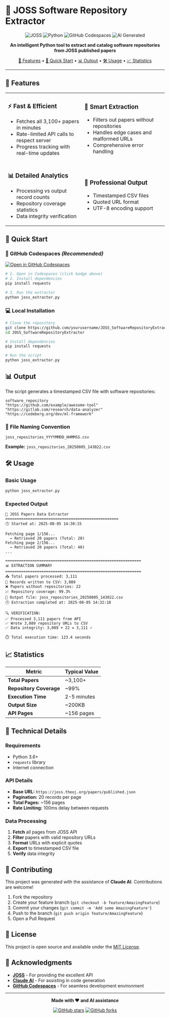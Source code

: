 # 🚀 JOSS Software Repository Extractor

<div align="center">

![JOSS](https://img.shields.io/badge/JOSS-Journal%20of%20Open%20Source%20Software-blue?style=for-the-badge&logo=data:image/svg+xml;base64,PHN2ZyB3aWR0aD0iMjQiIGhlaWdodD0iMjQiIHZpZXdCb3g9IjAgMCAyNCAyNCIgZmlsbD0ibm9uZSIgeG1sbnM9Imh0dHA6Ly93d3cudzMub3JnLzIwMDAvc3ZnIj4KPHBhdGggZD0iTTEyIDJMMTMuMDkgOC4yNkwyMCA5TDEzLjA5IDE1Ljc0TDEyIDIyTDEwLjkxIDE1Ljc0TDQgOUwxMC45MSA4LjI2TDEyIDJaIiBmaWxsPSIjRkZGRkZGIi8+Cjwvc3ZnPgo=)
![Python](https://img.shields.io/badge/Python-3.6+-blue?style=for-the-badge&logo=python&logoColor=white)
![GitHub Codespaces](https://img.shields.io/badge/GitHub-Codespaces%20Ready-green?style=for-the-badge&logo=github&logoColor=white)
![AI Generated](https://img.shields.io/badge/AI%20Generated-Claude-purple?style=for-the-badge&logo=anthropic&logoColor=white)

**An intelligent Python tool to extract and catalog software repositories from JOSS published papers**

[🎯 Features](#-features) • [🚀 Quick Start](#-quick-start) • [📊 Output](#-output) • [🛠️ Usage](#️-usage) • [📈 Statistics](#-statistics)

</div>

---

## 🎯 Features

<table>
<tr>
<td>

### ⚡ **Fast & Efficient**
- Fetches all 3,100+ papers in minutes
- Rate-limited API calls to respect server
- Progress tracking with real-time updates

</td>
<td>

### 🎯 **Smart Extraction**
- Filters out papers without repositories
- Handles edge cases and malformed URLs
- Comprehensive error handling

</td>
</tr>
<tr>
<td>

### 📊 **Detailed Analytics**
- Processing vs output record counts
- Repository coverage statistics
- Data integrity verification

</td>
<td>

### 📁 **Professional Output**
- Timestamped CSV files
- Quoted URL format
- UTF-8 encoding support

</td>
</tr>
</table>

## 🚀 Quick Start

### 🐙 **GitHub Codespaces** *(Recommended)*

[![Open in GitHub Codespaces](https://github.com/codespaces/badge.svg)](https://codespaces.new/priya-gitTest/JOSS_SoftwareRepositoryExtractor)

```bash
# 1. Open in Codespaces (click badge above)
# 2. Install dependencies
pip install requests

# 3. Run the extractor
python joss_extractor.py
```

### 💻 **Local Installation**

```bash
# Clone the repository
git clone https://github.com/yourusername/JOSS_SoftwareRepositoryExtractor.git
cd JOSS_SoftwareRepositoryExtractor

# Install dependencies
pip install requests

# Run the script
python joss_extractor.py
```

## 📊 Output

The script generates a timestamped CSV file with software repositories:

```csv
software_repository
"https://github.com/example/awesome-tool"
"https://gitlab.com/research/data-analyzer"
"https://codeberg.org/dev/ml-framework"
```

### 📁 **File Naming Convention**
```
joss_repositories_YYYYMMDD_HHMMSS.csv
```

**Example:** `joss_repositories_20250805_143022.csv`

## 🛠️ Usage

### **Basic Usage**
```python
python joss_extractor.py
```

### **Expected Output**
```
🚀 JOSS Papers Data Extractor
==================================================
🕒 Started at: 2025-08-05 14:30:15

Fetching page 1/156...
  → Retrieved 20 papers (Total: 20)
Fetching page 2/156...
  → Retrieved 20 papers (Total: 40)
...

============================================================
📊 EXTRACTION SUMMARY
============================================================
📥 Total papers processed: 3,111
📝 Records written to CSV: 3,089
❌ Papers without repositories: 22
📈 Repository coverage: 99.3%
📁 Output file: joss_repositories_20250805_143022.csv
🕒 Extraction completed at: 2025-08-05 14:32:18

🔍 VERIFICATION:
✅ Processed 3,111 papers from API
✅ Wrote 3,089 repository URLs to CSV
✅ Data integrity: 3,089 + 22 = 3,111 ✓

⏱️ Total execution time: 123.4 seconds
```

## 📈 Statistics

<div align="center">

| Metric | Typical Value |
|--------|---------------|
| **Total Papers** | ~3,100+ |
| **Repository Coverage** | ~99% |
| **Execution Time** | 2-5 minutes |
| **Output Size** | ~200KB |
| **API Pages** | ~156 pages |

</div>

## 🔧 Technical Details

### **Requirements**
- Python 3.6+
- `requests` library
- Internet connection

### **API Details**
- **Base URL:** `https://joss.theoj.org/papers/published.json`
- **Pagination:** 20 records per page
- **Total Pages:** ~156 pages
- **Rate Limiting:** 100ms delay between requests

### **Data Processing**
1. **Fetch** all pages from JOSS API
2. **Filter** papers with valid repository URLs
3. **Format** URLs with explicit quotes
4. **Export** to timestamped CSV file
5. **Verify** data integrity

## 🤝 Contributing

This project was generated with the assistance of **Claude AI**. Contributions are welcome!

1. Fork the repository
2. Create your feature branch (`git checkout -b feature/AmazingFeature`)
3. Commit your changes (`git commit -m 'Add some AmazingFeature'`)
4. Push to the branch (`git push origin feature/AmazingFeature`)
5. Open a Pull Request

## 📄 License

This project is open source and available under the [MIT License](LICENSE).

## 🙏 Acknowledgments

- **[JOSS](https://joss.theoj.org/)** - For providing the excellent API
- **[Claude AI](https://claude.ai/)** - For assisting in code generation
- **[GitHub Codespaces](https://github.com/features/codespaces)** - For seamless development environment

---

<div align="center">

**Made with ❤️ and AI assistance**

[![GitHub stars](https://img.shields.io/github/stars/priya-gitTest/JOSS_SoftwareRepositoryExtractor?style=social)](https://github.com/priya-gitTest/JOSS_SoftwareRepositoryExtractor)
[![GitHub forks](https://img.shields.io/github/forks/priya-gitTest/JOSS_SoftwareRepositoryExtractor?style=social)](https://github.com/priya-gitTest/JOSS_SoftwareRepositoryExtractor)

</div>
